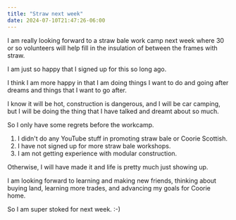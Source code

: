 ```yaml
---
title: "Straw next week"
date: 2024-07-10T21:47:26-06:00
---
```



I am really looking forward to a straw bale work camp next week where 30 or so volunteers will help fill in the insulation of between the frames with straw. 

I am just so happy that I signed up for this so long ago.

I think I am more happy in that I am doing things I want to do and going after dreams and things that I want to go after. 

I know it will be hot, construction is dangerous, and I will be car camping, but I will be doing the thing that I have talked and dreamt about so much.

So I only have some regrets before the workcamp. 

1. I didn't do any YouTube stuff in promoting straw bale or Coorie Scottish.  
2. I have not signed up for more straw bale workshops. 
3. I am not getting experience with modular construction. 

Otherwise, I will have made it and life is pretty much just showing up. 

I am looking forward to learning and making new friends, thinking about buying land, learning more trades, and advancing my goals for Coorie home. 

So I am super stoked for next week. :-)

